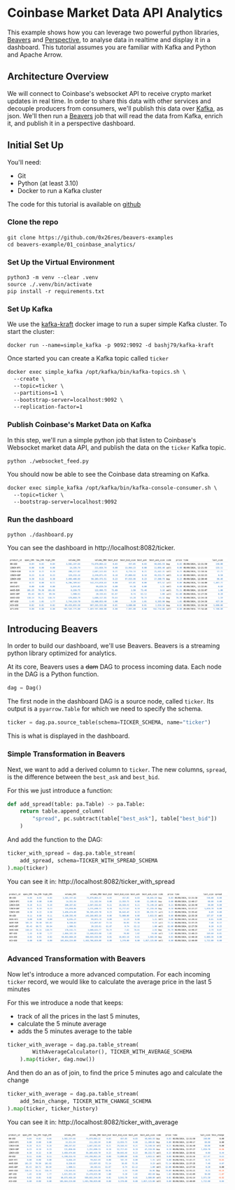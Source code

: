 # Coinbase Market Data API Analytics

This example shows how you can leverage two powerful python libraries, [Beavers](https://github.com/tradewelltech/beavers) and [Perspective](https://github.com/finos/perspective), to analyse data in realtime and display it in a dashboard.
This tutorial assumes you are familiar with Kafka and Python and Apache Arrow.

## Architecture Overview

We will connect to Coinbase's websocket API to receive crypto market updates in real time.
In order to share this data with other services and decouple producers from consumers, we'll publish this data over [Kafka](https://kafka.apache.org/), as json.
We'll then run a [Beavers](https://github.com/tradewelltech/beavers) job that will read the data from Kafka, enrich it, and publish it in a perspective dashboard.

## Initial Set Up

You'll need:

- Git
- Python (at least 3.10)
- Docker to run a Kafka cluster

The code for this tutorial is available on [github](https://github.com/0x26res/beavers-examples/tree/master/01_coinbase_analytics)

### Clone the repo

```shell
git clone https://github.com/0x26res/beavers-examples
cd beavers-example/01_coinbase_analytics/
```

### Set Up the Virtual Environment

```shell
python3 -m venv --clear .venv
source ./.venv/bin/activate
pip install -r requirements.txt
```

### Set Up Kafka

We use the [kafka-kraft](https://github.com/bashj79/kafka-kraft-docker) docker image to run a super simple Kafka cluster.
To start the cluster:

```shell
docker run --name=simple_kafka -p 9092:9092 -d bashj79/kafka-kraft
```

Once started you can create a Kafka topic called `ticker`

```shell
docker exec simple_kafka /opt/kafka/bin/kafka-topics.sh \
  --create \
  --topic=ticker \
  --partitions=1 \
  --bootstrap-server=localhost:9092 \
  --replication-factor=1
```

### Publish Coinbase's Market Data on Kafka

In this step, we'll run a simple python job that listen to Coinbase's Websocket market data API, and publish the data on the `ticker` Kafka topic.

```shell
python ./websocket_feed.py
```

You should now be able to see the Coinbase data streaming on Kafka.

```shell
docker exec simple_kafka /opt/kafka/bin/kafka-console-consumer.sh \
  --topic=ticker \
  --bootstrap-server=localhost:9092
```

### Run the dashboard

```shell
python ./dashboard.py
```

You can see the dashboard in http://localhost:8082/ticker.

![ticker](https://raw.githubusercontent.com/0x26res/beavers-examples/master/01_coinbase_analytics/screenshots/ticker.png "Ticker Dashboard")

## Introducing Beavers

In order to build our dashboard, we'll use Beavers.
Beavers is a streaming python library optimized for analytics.

At its core, Beavers uses a ~~dam~~ DAG to process incoming data.
Each node in the DAG is a Python function.

```python
dag = Dag()
```

The first node in the dashboard DAG is a source node,  called `ticker`.
Its output is a `pyarrow.Table` for which we need to specify the schema.

```python
ticker = dag.pa.source_table(schema=TICKER_SCHEMA, name="ticker")
```

This is what is displayed in the dashboard.

### Simple Transformation in Beavers

Next, we want to add a derived column to `ticker`.
The new columns, `spread`, is the difference between the `best_ask` and `best_bid`.

For this we just introduce a function:

```python
def add_spread(table: pa.Table) -> pa.Table:
    return table.append_column(
        "spread", pc.subtract(table["best_ask"], table["best_bid"])
    )
```

And add the function to the DAG:

```python
ticker_with_spread = dag.pa.table_stream(
    add_spread, schema=TICKER_WITH_SPREAD_SCHEMA
).map(ticker)
```

You can see it in: http://localhost:8082/ticker_with_spread

![ticker_with_spread](https://raw.githubusercontent.com/0x26res/beavers-examples/master/01_coinbase_analytics/screenshots/ticker_with_spread.png "Ticker With Spread Dashboard")

### Advanced Transformation with Beavers

Now let's introduce a more advanced computation.
For each incoming `ticker` record, we would like to calculate the average price in the last 5 minutes

For this we introduce a node that keeps:

- track of all the prices in the last 5 minutes,
- calculate the 5 minute average
- adds the 5 minutes average to the table

```python
ticker_with_average = dag.pa.table_stream(
        WithAverageCalculator(), TICKER_WITH_AVERAGE_SCHEMA
    ).map(ticker, dag.now())
```

And then do an as of join, to find the price 5 minutes ago and calculate the change

```python
ticker_with_average = dag.pa.table_stream(
    add_5min_change, TICKER_WITH_CHANGE_SCHEMA
).map(ticker, ticker_history)
```

You can see it in: http://localhost:8082/ticker_with_average

![ticker_with_change](https://raw.githubusercontent.com/0x26res/beavers-examples/master/01_coinbase_analytics/screenshots/ticker_with_change.png "Ticker With Change Dashboard")
